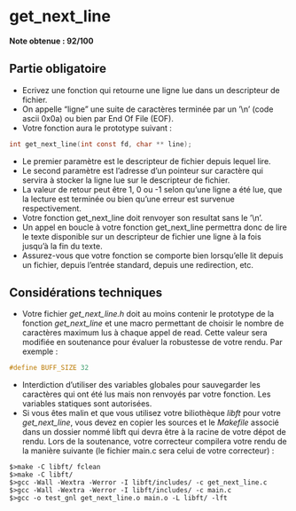 # get_next_line

**Note obtenue : 92/100**

## Partie obligatoire

- Ecrivez une fonction qui retourne une ligne lue dans un descripteur de fichier.
- On appelle “ligne” une suite de caractères terminée par un ’\n’ (code ascii 0x0a) ou bien par End Of File (EOF).
- Votre fonction aura le prototype suivant :
```c
int get_next_line(int const fd, char ** line);
```
- Le premier paramètre est le descripteur de fichier depuis lequel lire.
- Le second paramètre est l’adresse d’un pointeur sur caractère qui servira à stocker la ligne lue sur le descripteur de fichier.
- La valeur de retour peut être 1, 0 ou -1 selon qu’une ligne a été lue, que la lecture est terminée ou bien qu’une erreur est survenue respectivement.
- Votre fonction get_next_line doit renvoyer son resultat sans le ’\n’.
- Un appel en boucle à votre fonction get_next_line permettra donc de lire le texte disponible sur un descripteur de fichier une ligne à la fois jusqu’à la fin du texte.
- Assurez-vous que votre fonction se comporte bien lorsqu’elle lit depuis un fichier, depuis l’entrée standard, depuis une redirection, etc.

## Considérations techniques

- Votre fichier *get_next_line.h* doit au moins contenir le prototype de la fonction *get_next_line* et une macro permettant de choisir le nombre de caractères maximum lus à chaque appel de read. Cette valeur sera modifiée en soutenance pour évaluer la robustesse de votre rendu. Par exemple :
```c
#define BUFF_SIZE 32
```
- Interdiction d’utiliser des variables globales pour sauvegarder les caractères qui ont été lus mais non renvoyés par votre fonction. Les variables statiques sont autorisées.
- Si vous êtes malin et que vous utilisez votre biliothèque *libft* pour votre *get_next_line*, vous devez en copier les sources et le *Makefile* associé dans un dossier nommé libft qui devra être à la racine de votre dépot de rendu. Lors de la soutenance, votre correcteur compilera votre rendu de la manière suivante (le fichier main.c sera celui de votre correcteur) :
```
$>make -C libft/ fclean
$>make -C libft/
$>gcc -Wall -Wextra -Werror -I libft/includes/ -c get_next_line.c
$>gcc -Wall -Wextra -Werror -I libft/includes/ -c main.c
$>gcc -o test_gnl get_next_line.o main.o -L libft/ -lft
```
